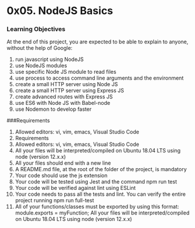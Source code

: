 # 0x05. NodeJS Basics

### Learning Objectives
At the end of this project, you are expected to be able to explain to anyone, without the help of Google:

1. run javascript using NodeJS
2. use NodeJS modules
3. use specific Node JS module to read files
4. use process to access command line arguments and the environment
5. create a small HTTP server using Node JS
6. create a small HTTP server using Express JS
7. create advanced routes with Express JS
8. use ES6 with Node JS with Babel-node
9. use Nodemon to develop faster

###Requirements
1. Allowed editors: vi, vim, emacs, Visual Studio Code
2. Requirements
3. Allowed editors: vi, vim, emacs, Visual Studio Code
3. All your files will be interpreted/compiled on Ubuntu 18.04 LTS using node (version 12.x.x)
4. All your files should end with a new line
5. A README.md file, at the root of the folder of the project, is mandatory
6. Your code should use the js extension
7. Your code will be tested using Jest and the command npm run test
8. Your code will be verified against lint using ESLint
9. Your code needs to pass all the tests and lint. You can verify the entire project running npm run full-test
10. All of your functions/classes must be exported by using this format: module.exports = myFunction; All your files will be interpreted/compiled on Ubuntu 18.04 LTS using node (version 12.x.x)
